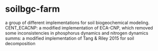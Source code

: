 # soilbgc-farm
a group of different implementations for soil biogeochemical modeling.
CENT_ECACNP: a modified implementation of ECA-CNP, which removed some inconsistencies in phosphorus dynamics and nitrogen dynamics
summs: a modified implementation of Tang & Riley 2015 for soil decomposition
